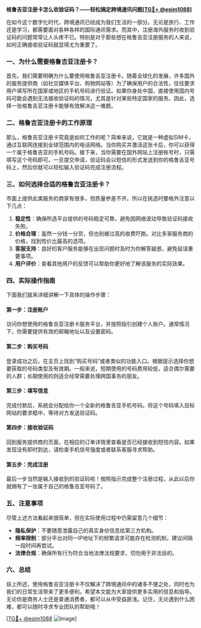 **格鲁吉亚注册卡怎么收验证码？——轻松搞定跨境通讯问题[[TG💪+ @esim1088](https://t.me/s/esim1088)]**

在如今这个数字化时代，跨境通讯已经成为我们生活的一部分。无论是旅行、工作还是学习，都需要面对各种各样的国际通讯需求。而其中，注册海外服务时收到验证码的问题常常让人头疼不已。特别是对于那些想在格鲁吉亚注册服务的人来说，如何正确接收验证码就显得尤为重要了。

### 一、为什么需要格鲁吉亚注册卡？

首先，我们需要明确为什么要使用格鲁吉亚注册卡。随着全球化的发展，许多国外的服务提供商（如社交媒体平台、购物网站等）为了确保用户的合法性，往往要求用户填写所在国家或地区的手机号码进行验证。如果你身处中国，直接使用国内号码可能会遇到无法接收验证码的情况，尤其是针对某些特定国家的服务。因此，选择一张格鲁吉亚注册卡能够有效解决这一难题。

### 二、格鲁吉亚注册卡的工作原理

那么，格鲁吉亚注册卡究竟是如何工作的呢？简单来说，它就是一种虚拟SIM卡，通过互联网连接到全球范围内的电话网络。当你购买并激活这张卡后，你可以获得一个属于格鲁吉亚的手机号码。接下来，当你需要在国外网站上注册账号时，只需填写这个号码即可。一旦提交申请，验证码会以短信的形式发送到你的格鲁吉亚号码上，然后你就可以轻松输入验证码完成注册流程。

### 三、如何选择合适的格鲁吉亚注册卡？

市面上提供此类服务的商家有很多，但质量参差不齐。所以在挑选时要格外注意以下几点：

1. **稳定性**：确保所选平台提供的号码稳定可靠，避免因网络波动导致验证码接收失败。
2. **价格合理**：虽然一分钱一分货，但也别被过高的收费吓跑。对比多家服务商的价格，找到性价比最高的选项。
3. **客服支持**：良好的客户服务能够在出现问题时及时为你解答疑惑，避免延误重要事项。
4. **用户评价**：查看其他用户的反馈可以帮助你更好地了解该服务的实际效果。

### 四、实际操作指南

下面我们就来详细讲解一下具体的操作步骤：

#### 第一步：注册账户
访问你想使用的格鲁吉亚注册卡服务平台，并按照指引创建个人账户。通常情况下，你需要提供有效的邮箱地址以及设置密码。

#### 第二步：购买号码
登录成功之后，在主页上找到“购买号码”或者类似的功能入口。根据提示选择你想要获取的号码类型及有效期。一般来说，短期使用的号码费用较低，适合偶尔需要的人群；长期使用的则适合经常需要处理跨国事务的朋友。

#### 第三步：填写信息
完成付款后，系统会分配给你一个全新的格鲁吉亚手机号码。将这个号码填入目标网站的要求框中，等待对方发送验证码。

#### 第四步：接收验证码
回到服务提供商的页面，在相应的订单详情里查看是否已经接收到短信内容。如果发现没有即时到达，请检查手机信号强度或者联系客服寻求帮助。

#### 第五步：完成注册
最后一步当然是输入接收到的验证码啦！按照指示完成整个注册过程，从此以后你就拥有了一张属于自己的格鲁吉亚号码了。

### 五、注意事项

尽管上述方法看起来很简单，但在实际使用过程中仍需留意几个细节：

- **隐私保护**：不要随意泄露自己的真实身份信息给第三方机构。
- **频率限制**：部分平台对同一IP地址下的频繁请求可能存在检测机制，建议间隔一段时间再尝试。
- **法律合规**：确保所有行为符合当地法律法规要求，切勿用于非法目的。

### 六、总结

综上所述，使用格鲁吉亚注册卡不仅解决了跨境通讯中的诸多不便之处，同时也为我们的日常生活带来了更多便利。希望本文能为大家提供更多实用的信息和指导。无论你是商务人士还是普通消费者，都可以从中受益匪浅。记住，无论遇到什么困难，都可以随时寻求专业团队的帮助哦！

[[TG💪+ @esim1088](https://t.me/s/esim1088) ![Image](https://i.postimg.cc/4NQfJmqS/Snipaste-2025-05-13-00-14-12.png)]